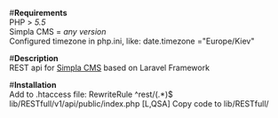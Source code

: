 #<b>Requirements</b> <br>
PHP     > <i>5.5</i> <br>
Simpla CMS = <i>any version</i> <br>
Configured timezone in php.ini, like: date.timezone ="Europe/Kiev"

#<b>Description</b> <br>
REST api for <a href="http://simplacms.ru/">Simpla CMS</a> based on Laravel Framework</a> <br>

#<b>Installation</b> <br>
Add to .htaccess file: RewriteRule ^rest/(.*)$ lib/RESTfull/v1/api/public/index.php [L,QSA]
Copy code to lib/RESTfull/
